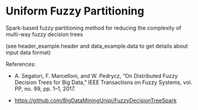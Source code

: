 # Uniform Fuzzy Partitioning
Spark-based fuzzy partitioning method for reducing the complexity of multi-way fuzzy decision trees

(see header_example.header and data_example.data to get details about input data format)

References: 

- A. Segatori, F. Marcelloni, and W. Pedrycz, “On Distributed Fuzzy Decision Trees for Big Data,” IEEE Transactions on Fuzzy Systems, vol. PP, no. 99, pp. 1–1, 2017.

- https://github.com/BigDataMiningUnipi/FuzzyDecisionTreeSpark
